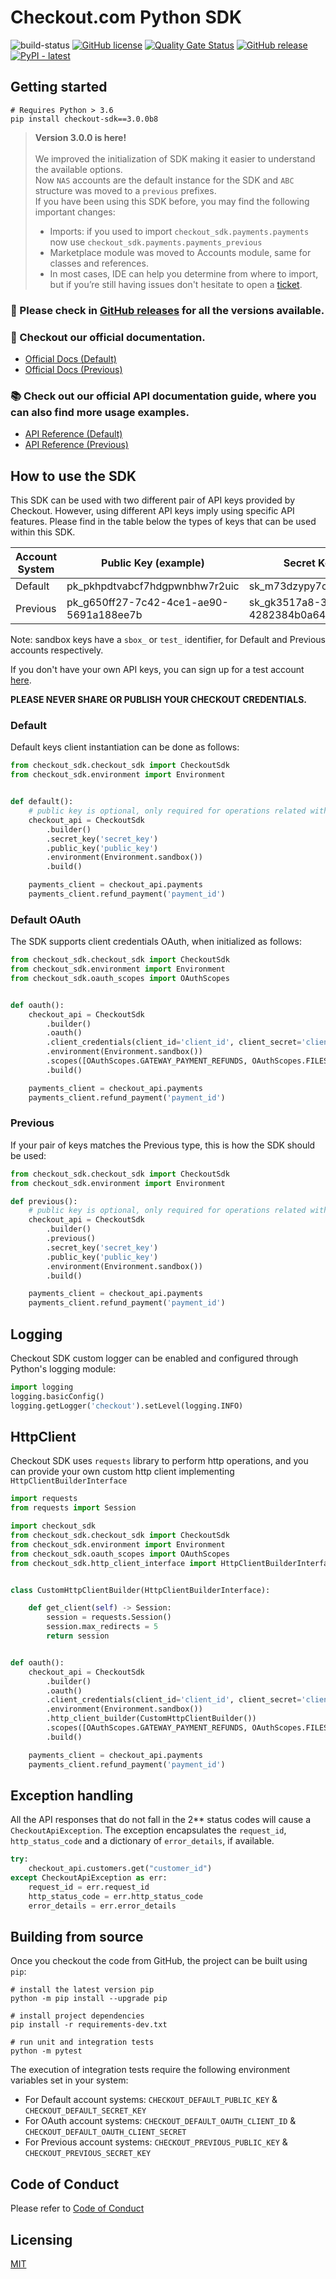 # Checkout.com Python SDK

![build-status](https://github.com/checkout/checkout-sdk-python/workflows/build-main/badge.svg)
[![GitHub license](https://img.shields.io/github/license/checkout/checkout-sdk-python.svg)](https://github.com/checkout/checkout-sdk-python/blob/main/LICENSE.md)
[![Quality Gate Status](https://sonarcloud.io/api/project_badges/measure?project=checkout_checkout-sdk-python&metric=alert_status)](https://sonarcloud.io/summary/new_code?id=checkout_checkout-sdk-python)
[![GitHub release](https://img.shields.io/github/release/checkout/checkout-sdk-python.svg)](https://GitHub.com/checkout/checkout-sdk-php/releases/)
[![PyPI - latest](https://img.shields.io/pypi/v/checkout-sdk?label=latest&logo=pypi)](https://pypi.org/project/checkout-sdk)

## Getting started

```
# Requires Python > 3.6
pip install checkout-sdk==3.0.0b8
```

> **Version 3.0.0 is here!**
>  <br/><br/>
> We improved the initialization of SDK making it easier to understand the available options. <br/>
> Now `NAS` accounts are the default instance for the SDK and `ABC` structure was moved to a `previous` prefixes. <br/>
> If you have been using this SDK before, you may find the following important changes:
> * Imports: if you used to import `checkout_sdk.payments.payments` now use `checkout_sdk.payments.payments_previous`
> * Marketplace module was moved to Accounts module, same for classes and references.
> * In most cases, IDE can help you determine from where to import, but if you’re still having issues don't hesitate to open a [ticket](https://github.com/checkout/checkout-sdk-python/issues).


### :rocket: Please check in [GitHub releases](https://github.com/checkout/checkout-sdk-python/releases) for all the versions available.

### :book: Checkout our official documentation.

* [Official Docs (Default)](https://docs.checkout.com/)
* [Official Docs (Previous)](https://docs.checkout.com/previous)

### :books: Check out our official API documentation guide, where you can also find more usage examples.

* [API Reference (Default)](https://api-reference.checkout.com/)
* [API Reference (Previous)](https://api-reference.checkout.com/previous)

## How to use the SDK

This SDK can be used with two different pair of API keys provided by Checkout. However, using different API keys imply
using specific API features. Please find in the table below the types of keys that can be used within this SDK.

| Account System | Public Key (example)                    | Secret Key (example)                    |
|----------------|-----------------------------------------|-----------------------------------------|
| Default        | pk_pkhpdtvabcf7hdgpwnbhw7r2uic          | sk_m73dzypy7cf3gf5d2xr4k7sxo4e          |
| Previous       | pk_g650ff27-7c42-4ce1-ae90-5691a188ee7b | sk_gk3517a8-3z01-45fq-b4bd-4282384b0a64 |

Note: sandbox keys have a `sbox_` or `test_` identifier, for Default and Previous accounts respectively.

If you don't have your own API keys, you can sign up for a test
account [here](https://www.checkout.com/get-test-account).

**PLEASE NEVER SHARE OR PUBLISH YOUR CHECKOUT CREDENTIALS.**

### Default

Default keys client instantiation can be done as follows:

```python
from checkout_sdk.checkout_sdk import CheckoutSdk
from checkout_sdk.environment import Environment


def default():
    # public key is optional, only required for operations related with tokens
    checkout_api = CheckoutSdk
        .builder()
        .secret_key('secret_key')
        .public_key('public_key')
        .environment(Environment.sandbox())
        .build()

    payments_client = checkout_api.payments
    payments_client.refund_payment('payment_id')
```

### Default OAuth

The SDK supports client credentials OAuth, when initialized as follows:

```python
from checkout_sdk.checkout_sdk import CheckoutSdk
from checkout_sdk.environment import Environment
from checkout_sdk.oauth_scopes import OAuthScopes


def oauth():
    checkout_api = CheckoutSdk
        .builder()
        .oauth()
        .client_credentials(client_id='client_id', client_secret='client_secret')
        .environment(Environment.sandbox())
        .scopes([OAuthScopes.GATEWAY_PAYMENT_REFUNDS, OAuthScopes.FILES])
        .build()

    payments_client = checkout_api.payments
    payments_client.refund_payment('payment_id')
```

### Previous

If your pair of keys matches the Previous type, this is how the SDK should be used:

```python
from checkout_sdk.checkout_sdk import CheckoutSdk
from checkout_sdk.environment import Environment

def previous():
    # public key is optional, only required for operations related with tokens
    checkout_api = CheckoutSdk
        .builder()
        .previous()
        .secret_key('secret_key')
        .public_key('public_key')
        .environment(Environment.sandbox())
        .build()

    payments_client = checkout_api.payments
    payments_client.refund_payment('payment_id')
```

## Logging

Checkout SDK custom logger can be enabled and configured through Python's logging module:

```python
import logging
logging.basicConfig()
logging.getLogger('checkout').setLevel(logging.INFO)
```

## HttpClient

Checkout SDK uses `requests` library to perform http operations, and you can provide your own custom http client implementing `HttpClientBuilderInterface`

```python
import requests
from requests import Session

import checkout_sdk
from checkout_sdk.checkout_sdk import CheckoutSdk
from checkout_sdk.environment import Environment
from checkout_sdk.oauth_scopes import OAuthScopes
from checkout_sdk.http_client_interface import HttpClientBuilderInterface


class CustomHttpClientBuilder(HttpClientBuilderInterface):

    def get_client(self) -> Session:
        session = requests.Session()
        session.max_redirects = 5
        return session


def oauth():
    checkout_api = CheckoutSdk
        .builder()
        .oauth()
        .client_credentials(client_id='client_id', client_secret='client_secret')
        .environment(Environment.sandbox())
        .http_client_builder(CustomHttpClientBuilder())
        .scopes([OAuthScopes.GATEWAY_PAYMENT_REFUNDS, OAuthScopes.FILES])
        .build()

    payments_client = checkout_api.payments
    payments_client.refund_payment('payment_id')
```

## Exception handling

All the API responses that do not fall in the 2** status codes will cause a `CheckoutApiException`. The exception encapsulates
the `request_id`, `http_status_code` and a dictionary of `error_details`, if available.

```python
try:
    checkout_api.customers.get("customer_id")
except CheckoutApiException as err:
    request_id = err.request_id
    http_status_code = err.http_status_code
    error_details = err.error_details
```

## Building from source

Once you checkout the code from GitHub, the project can be built using `pip`:

```
# install the latest version pip
python -m pip install --upgrade pip

# install project dependencies
pip install -r requirements-dev.txt

# run unit and integration tests
python -m pytest
```

The execution of integration tests require the following environment variables set in your system:

* For Default account systems: `CHECKOUT_DEFAULT_PUBLIC_KEY` & `CHECKOUT_DEFAULT_SECRET_KEY`
* For OAuth account systems: `CHECKOUT_DEFAULT_OAUTH_CLIENT_ID` & `CHECKOUT_DEFAULT_OAUTH_CLIENT_SECRET`
* For Previous account systems: `CHECKOUT_PREVIOUS_PUBLIC_KEY` & `CHECKOUT_PREVIOUS_SECRET_KEY`

## Code of Conduct

Please refer to [Code of Conduct](CODE_OF_CONDUCT.md)

## Licensing

[MIT](LICENSE.md)